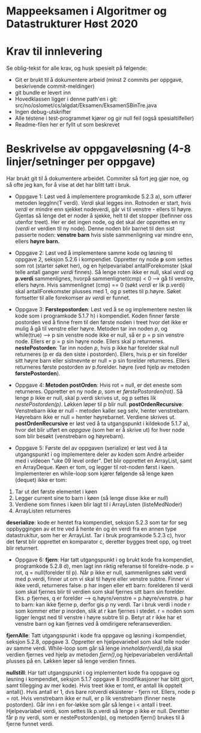 # Mappeeksamen i Algoritmer og Datastrukturer Høst 2020

# Krav til innlevering

Se oblig-tekst for alle krav, og husk spesielt på følgende:

* Git er brukt til å dokumentere arbeid (minst 2 commits per oppgave, beskrivende commit-meldinger)	
* git bundle er levert inn
* Hovedklassen ligger i denne path'en i git: src/no/oslomet/cs/algdat/Eksamen/EksamenSBinTre.java
* Ingen debug-utskrifter
* Alle testene i test-programmet kjører og gir null feil (også spesialtilfeller)
* Readme-filen her er fyllt ut som beskrevet


# Beskrivelse av oppgaveløsning (4-8 linjer/setninger per oppgave)

Har brukt git til å dokumentere arbeidet. Commiter så fort jeg gjør noe, og så ofte jeg kan, for å vise
at det har blitt tatt i bruk.

* Oppgave 1: Løst ved å implementere programkode 5.2.3 a), som utfører metoden leggInn(T verdi). _Verdi_ skal legges
inn. Rotnoden er start, hvis _verdi_ er mindre enn sjekket nodeverdi, går vi til venstre - ellers til høyre. Gjentas
så lenge det er noder å sjekke, helt til det stopper (befinner oss utenfor treet). Her er det ingen node, og det skal
der opprettes en ny (_verdi_ er verdien til ny node). Denne noden blir barnet til den sist passerte noden: 
**venstre barn** hvis siste sammenligning var mindre enn, ellers **høyre barn.** 


* Oppgave 2: Løst ved å implementere samme kode og løsning til oppgave 2, seksjon 5.2.6 i kompendiet. Oppretter ny node
**p** som settes som rot (starter søket her), og en hjelpevariabel antallForekomster (skal telle antall ganger _verdi_ finnes). Så lenge 
roten ikke er null, skal _verdi_ og **p.verdi** sammenlignes, hvorpå sammenlignet(cmp) < 0 --> gå til venstre, ellers
høyre. Hvis sammenlignet (cmp) == 0 (søkt _verdi_ er lik p.verdi) skal antallForekomster plusses med 1, og p
settes til p.høyre. Søket fortsetter til alle forekomser av _verdi_ er funnet. 


* Oppgave 3: **Førstepostorden**: Løst ved å se og implementere nesten lik kode som i programkode 5.1.7 h) i kompendiet.
Koden finner første postorden ved å finne frem til den første noden i treet hvor det ikke er mulig å gå til venstre
eller høyre. Metoden tar inn noden _p_, og while(true) --> p sin venstre node ikke er null, så er p = p sin venstre node.
Ellers er p = p sin høyre node. Ellers skal p returneres.
**nestePostorden**: Tar inn noden _p_, hvis p ikke har forelder skal null returneres (p er da den siste i postorden).
Ellers, hvis p er sin forelder sitt høyre barn eller sistnevnte er null = p sin forelder returneres. Ellers returneres
 første postorden av p.forelder. høyre (ved hjelp av metoden **førstePostorden**).


* Oppgave 4: **Metoden postOrden**: Hvis rot = null, er det eneste som returneres. 
Oppretter en ny node _p_, som er _førstePostorden(rot)_. 
Så lenge p ikke er null, skal p.verdi skrives ut, og p settes lik _nestePostorden(p)_.
Løkken løper til p blir null.
**postOrdenRecursive**: Venstrebarn ikke er null - metoden kaller seg selv,
henter venstrebarn. Høyrebarn ikke er null = henter høyrebarnet. Verdiene skrives ut.
**postOrdenRecursive** er løst ved å ta utgangspunkt i kildekode 5.1.7 a), hvor det blir utført en _oppgave_ (som her er å 
skrive ut) for hver node som blir besøkt (venstrebarn og høyrebarn).



* Oppgave 5: Første del av oppgaven (serialize) er løst ved å ta utgangspunkt i og implementere deler av koden som André arbeider med i videoen
"uke 09 level order". Det blir opprettet en ArrayList, samt en ArrayDeque. Køen er tom, og legger til rot-noden
først i køen. Implementerer en while-loop som kjører følgende så lenge køen (dequet) ikke er tom:
1. Tar ut det første elementet i køen
2. Legger current sine to barn i køen (så lenge disse ikke er _null_)
3. Verdiene som finnes i køen blir lagt til i ArrayListen (listeMedNoder)
4. ArrayListen returneres 

**deserialize**: kode er hentet fra kompendiet, seksjon 5.2.3 som tar for seg oppbyggingen av et tre ved å
hente én og én verdi fra en annen type datastrukltur, som her er ArrayList. Tar i bruk programkode 5.2.3 c), hvor
det først blir opprettet en komparator c, deretter bygges treet opp, og treet blir returnert.

* Oppgave 6: **fjern**: Har tatt utgangspunkt i og brukt kode fra kompendiet, programkode 5.2.8 d),
men lagt inn riktig referanse til foreldre-node. p = rot, q = null(forelder til p). Når p ikke er null, sammenlignes
søkt verdi med p.verdi, finner ut om vi skal til høyre eller venstre subtre. Finner vi ikke verdi, returneres false.
p har ingen eller ett barn: forelderen til verdi som skal fjernes blir til verdien som skal fjernes sitt barn sin forelder.
Eks. p fjernes, q er forelder --> q.høyre/venstre = p.høyre/venstre.
p har to barn: kan ikke fjerne p, derfor gis p ny verdi. Tar i bruk verdi i node r som kommer etter p inorden, slik at r
kan fjernes i stedet. r = noden som ligger lengst ned til venstre i høyre subtre til p.
Betyr at r ikke har et venstre barn og kan fjernes ved å omdirigere referanseverdien.

**fjernAlle**: Tatt utgangspunkt i kode fra oppgave og løsning i kompendiet, seksjon 5.2.8, oppgave 3.
Oppretter en hjelpevariebel som skal telle noder av samme verdi.
While-loop som går så lenge _inneholder(verdi)_,da skal verdien fjernes ved hjelp av metoden _fjern()_,og hjelpevariabelen 
verdiAntall plusses på en. Løkken løper så lenge verdien finnes.

**nullstill**: Har tatt utgangspunkt i og implementert kode fra oppgave og løsning i kompendiet,
seksjon 5.1.7 oppgave 8 (modifikasjoner har blitt gjort, samt tillegging av mer kode). 
Hvis treet ikke er tomt, er antall lik opptelt antall(). Hvis antall er 1, dvs bare rotverdi eksisterer - fjern rot.
Ellers, node p = rot. Hvis venstrebarn ikke er null, er p lik venstrebarn (finner neste postorden). Går inn i en for-løkke
som går så lenge i < antall i treet. Hjelpevariabel verdi, som settes lik p.verdi så lenge p ikke er null.
Deretter får p ny verdi, som er nestePostorden(p), og metoden fjern() brukes til å fjerne funnet verdi. 
